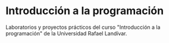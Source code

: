 # Introducción a la programación
Laboratorios y proyectos prácticos del curso "Introducción a la programación" de la Universidad Rafael Landívar.
